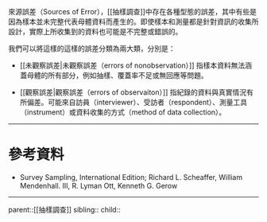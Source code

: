 來源誤差（Sources of Error），[[抽樣調查]]中存在各種型態的誤差，其中有些是因為樣本並未完整代表母體資料而產生的。即使樣本和測量都是針對資訊的收集所設計，實際上所收集到的資料也可能是不完整或錯誤的。

我們可以將這樣的這樣的誤差分類為兩大類，分別是：
- [[未觀察誤差|未觀察誤差（errors of nonobservation）]]
指樣本資料無法涵蓋母體的所有部分，例如抽樣、覆蓋率不足或無回應等問題。

- [[觀察誤差|觀察誤差（errors of observaiton）]]
指紀錄的資料與真實情況有所偏差。可能來自訪員（interviewer）、受訪者（respondent）、測量工具（instrument）或資料收集的方式（method of data collection）。
- - -
# 參考資料
- Survey Sampling, International Edition; Richard L. Scheaffer, William Mendenhall. III, R. Lyman Ott, Kenneth G. Gerow
- - -
parent::[[抽樣調查]]
sibling::
child::